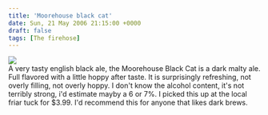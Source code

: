 ```yaml
---
title: 'Moorehouse black cat'
date: Sun, 21 May 2006 21:15:00 +0000
draft: false
tags: [The firehose]
---
```


![](http://buraglio.com/nick/images/moorehouseblackcat.jpg)  
A very tasty english black ale, the Moorehouse Black Cat is a dark malty ale. Full flavored with a little hoppy after taste. It is surprisingly refreshing, not overly filling, not overly hoppy. I don't know the alcohol content, it's not terribly strong, i'd estimate mayby a 6 or 7%. I picked this up at the local friar tuck for $3.99. I'd recommend this for anyone that likes dark brews.
